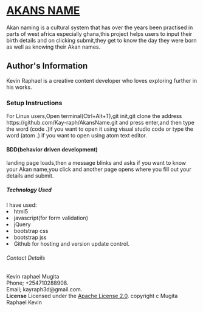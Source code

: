 <h1><b><u>AKANS NAME</b></u></h1>
<p>Akan naming is a cultural system that has over the years been practised in parts of west africa especially ghana,this project helps users to input their birth details and on clicking submit,they get to know the day they were born as well as knowing their Akan names.</p>
<h2>Author's Information</h2>
Kevin Raphael is a creative content developer who loves exploring further in his works.
<h3>Setup Instructions</h3>
For Linux users,Open terminal(Ctrl+Alt+T),git init,git clone the address https://github.com/Kay-raph/AkansName.git and press enter,and then type the word (code .)if you want to open it using visual studio code or type the word (atom .) if you want to open using atom text editor.
<h4>BDD(behavior driven development)</h4>
landing page loads,then a message blinks and asks if you want to know your Akan name,you click and  another page opens where you fill out your details and submit.
<h5>Technology Used</h5>
I have used:<li>html5</li><li>javascript(for form validation)</li><li>jQuery</li><li>bootstrap css</li><li>bootstrap jss</li><li>Github for hosting and version update control.</li>
<h6>Contact Details</h6>
Kevin raphael Mugita<br>Phone; +254710288908.<br>Email; kayraph3d@gmail.com.<br>
<h7><b>License</b></h7>
Licensed under the <a href="http://www.apache.org/licenses/">Apache License 2.0</a>.
copyright c Mugita Raphael Kevin

